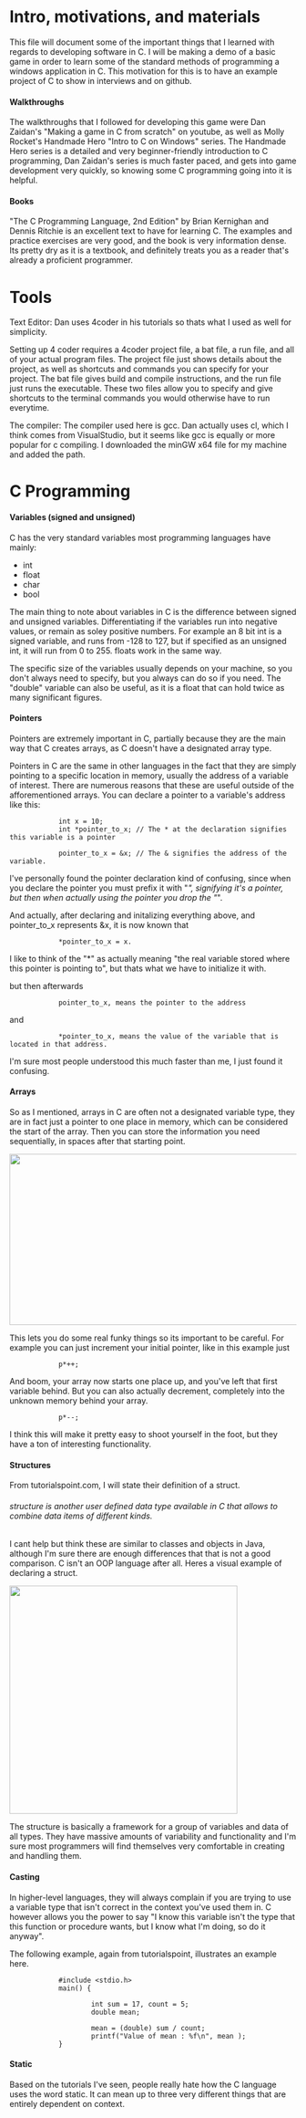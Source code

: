 # Intro, motivations, and materials

This file will document some of the important things that I learned with regards to developing software in C. I will be making a demo of a basic game in order to learn some of the standard methods of programming a windows application in C. This motivation for this is to have an example project of C to show in interviews and on github.

#### Walkthroughs 
The walkthroughs that I followed for developing this game were Dan Zaidan's "Making a game in C from scratch" on youtube, as well as Molly Rocket's Handmade Hero
"Intro to C on Windows" series. The Handmade Hero series is a detailed and very beginner-friendly introduction to C programming, Dan Zaidan's series is much faster paced, and gets into game development very quickly, so knowing some C programming going into it is helpful.
        
#### Books
"The C Programming Language, 2nd Edition" by Brian Kernighan and Dennis Ritchie is an excellent text to have for learning C. The examples and practice exercises are very good, and the book is very information dense. Its pretty dry as it is a textbook, and definitely treats you as a reader that's already a proficient programmer.
      

# Tools

Text Editor: Dan uses 4coder in his tutorials so thats what I used as well for simplicity.

Setting up 4 coder requires a 4coder project file, a bat file, a run file, and all of your actual program files. The project file just shows details about the project, as well as shortcuts and commands you can specify for your project. The bat file gives build and compile instructions, and the run file just runs the executable. These two files allow you to specify and give shortcuts to the terminal commands you would otherwise have to run everytime.

The compiler: The compiler used here is gcc. Dan actually uses cl, which I think comes from VisualStudio, but it seems like gcc is equally or more popular for c compiling. I downloaded the minGW x64 file for my machine and added the path.

# C Programming

#### Variables (signed and unsigned)

C has the very standard variables most programming languages have mainly:
- int
- float
- char
- bool

The main thing to note about variables in C is the difference between signed and unsigned variables. Differentiating if the variables run into negative values, or remain as soley positive numbers. For example an 8 bit int is a signed variable, and runs from -128 to 127, but if specified as an unsigned int, it will run from 0 to 255. floats work in the same way.

The specific size of the variables usually depends on your machine, so you don't always need to specify, but you always can do so if you need. The "double" variable can also be useful, as it is a float that can hold twice as many significant figures.

#### Pointers

Pointers are extremely important in C, partially because they are the main way that C creates arrays, as C doesn't have a designated array type. 

Pointers in C are the same in other languages in the fact that they are simply pointing to a specific location in memory, usually the address of a variable of interest. There are numerous reasons that these are useful outside of the afforementioned arrays. You can declare a pointer to a variable's address like this:

                int x = 10;
                int *pointer_to_x; // The * at the declaration signifies this variable is a pointer
                
                pointer_to_x = &x; // The & signifies the address of the variable. 
                
I've personally found the pointer declaration kind of confusing, since when you declare the pointer you must prefix it with "*", signifying it's a pointer, but then when actually using the pointer you drop the "*". 

And actually, after declaring and initalizing everything above, and pointer_to_x represents &x, it is now known that 

                *pointer_to_x = x.

I like to think of the "*" as actually meaning "the real variable stored where this pointer is pointing to", but thats what we have to initialize it with.

but then afterwards

                pointer_to_x, means the pointer to the address
and

                *pointer_to_x, means the value of the variable that is located in that address.
                
I'm sure most people understood this much faster than me, I just found it confusing.

#### Arrays

So as I mentioned, arrays in C are often not a designated variable type, they are in fact just a pointer to one place in memory, which can be considered the start of the array. Then you can store the information you need sequentially, in spaces after that starting point.

<img src="https://user-images.githubusercontent.com/38634070/208217985-0ad84842-77c7-44f1-9523-1bc2cbe9833a.png" width="640" height="300">

This lets you do some real funky things so its important to be careful. For example you can just increment your initial pointer, like in this example just

                p*++; 
                
And boom, your array now starts one place up, and you've left that first variable behind. But you can also actually decrement, completely into the unknown memory behind your array.

                p*--;

I think this will make it pretty easy to shoot yourself in the foot, but they have a ton of interesting functionality.

#### Structures

From tutorialspoint.com, I will state their definition of a struct.

###### structure is another user defined data type available in C that allows to combine data items of different kinds.

I cant help but think these are similar to classes and objects in Java, although I'm sure there are enough differences that that is not a good comparison. C isn't an OOP language after all. Heres a visual example of declaring a struct.

<img src="https://user-images.githubusercontent.com/38634070/208032328-b382d1af-9dbe-44b3-b258-222733130db2.png" width="400" height="400">

The structure is basically a framework for a group of variables and data of all types. They have massive amounts of variability and functionality and I'm sure most programmers will find themselves very comfortable in creating and handling them.

#### Casting

In higher-level languages, they will always complain if you are trying to use a variable type that isn't correct in the context you've used them in. C however allows you the power to say "I know this variable isn't the type that this function or procedure wants, but I know what I'm doing, so do it anyway". 

The following example, again from tutorialspoint, illustrates an example here.

                #include <stdio.h>
                main() {

                        int sum = 17, count = 5;
                        double mean;

                        mean = (double) sum / count;
                        printf("Value of mean : %f\n", mean );
                }

#### Static

Based on the tutorials I've seen, people really hate how the C language uses the word static. It can mean up to three very different things that are entirely dependent on context.
